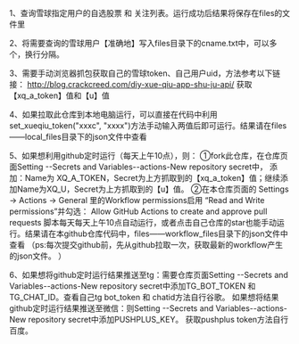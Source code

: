1、查询雪球指定用户的自选股票 和 关注列表。运行成功后结果将保存在files的文件里

2、将需要查询的雪球用户【准确地】写入files目录下的cname.txt中，可以多个，换行分隔。

3、需要手动浏览器抓包获取自己的雪球token、自己用户uid，方法参考以下链接： http://blog.crackcreed.com/diy-xue-qiu-app-shu-ju-api/ 获取【xq_a_token】值和【u】值

4、如果拉取此仓库到本地电脑运行，可以直接在代码中利用set_xueqiu_token("xxxc", "xxxx")方法手动输入两值后即可运行。结果请在files——local_files目录下的json文件中查看

5、如果想利用github定时运行（每天上午10点），则：
 ①fork此仓库，在仓库页面Setting --Secrets and Variables--actions-New repository secret中， 添加：Name为 XQ_A_TOKEN，Secret为上方抓取到的【xq_a_token】值；继续添加Name为XQ_U，Secret为上方抓取到的【u】值。
 ②在本仓库页面的 Settings -> Actions -> General 里的Workflow permissions启用 “Read and Write permissions”并勾选： Allow GitHub Actions to create and approve pull requests
脚本每天每天上午10点自动运行，或者点击自己仓库的star也能手动运行。结果请在本github仓库代码中，files——workflow_files目录下的json文件中查看
（ps:每次提交github前，先从github拉取一次，获取最新的workflow产生的json文件。 ）

6、如果想将github定时运行结果推送至tg：需要仓库页面Setting --Secrets and Variables--actions-New repository secret中添加TG_BOT_TOKEN 和 TG_CHAT_ID。查看自己tg bot_token 和 chatid方法自行谷歌。
  如果想将结果github定时运行结果推送至微信：则Setting --Secrets and Variables--actions-New repository secret中添加PUSHPLUS_KEY。 获取pushplus token方法自行百度。